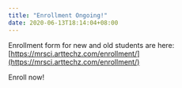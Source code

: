 ```yaml
---
title: "Enrollment Ongoing!"
date: 2020-06-13T18:14:04+08:00
---
```

Enrollment form for new and old students are here:
[https://mrsci.arttechz.com/enrollment/](https://mrsci.arttechz.com/enrollment/)

Enroll now!
